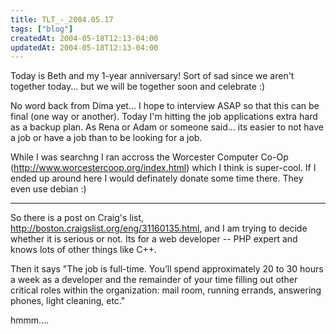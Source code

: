 ```yaml
---
title: TLT_-_2004.05.17
tags: ["blog"]
createdAt: 2004-05-18T12:13-04:00
updatedAt: 2004-05-18T12:13-04:00
---
```


Today is Beth and my 1-year anniversary! Sort of sad since we aren't together today... but we will be together soon and celebrate :)

No word back from Dima yet... I hope to interview ASAP so that this can be final (one way or another). Today I'm hitting the job applications extra hard as a backup plan. As Rena or Adam or someone said... its easier to not have a job or have a job than to be looking for a job.

While I was searchng I ran accross the Worcester Computer Co-Op (http://www.worcestercoop.org/index.html) which I think is super-cool. If I ended up around here I would definately donate some time there. They even use debian :)

----

So there is a post on Craig's list, http://boston.craigslist.org/eng/31160135.html, and I am trying to decide whether it is serious or not. Its for a web developer -- PHP expert and knows lots of other things like C++.

Then it says "The job is full-time. You’ll spend approximately 20 to 30 hours a week as a developer and the remainder of your time filling out other critical roles within the organization: mail room, running errands, answering phones, light cleaning, etc."

hmmm....

